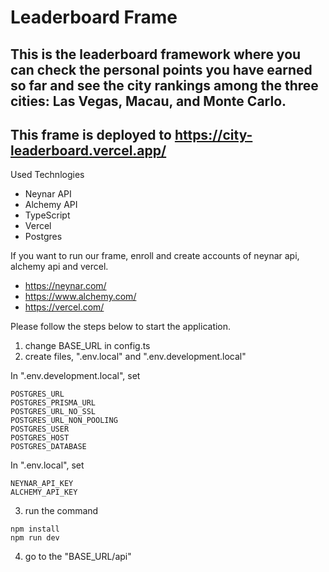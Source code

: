 # Leaderboard Frame

This is the leaderboard framework where you can check the personal points you have earned so far and see the city rankings among the three cities: Las Vegas, Macau, and Monte Carlo.
--------------------------------------------------------------------------

This frame is deployed to https://city-leaderboard.vercel.app/
--------------------------------------------------------------------------

Used Technlogies

- Neynar API
- Alchemy API
- TypeScript
- Vercel
- Postgres

If you want to run our frame, enroll and create accounts of neynar api, alchemy api and vercel.

- https://neynar.com/
- https://www.alchemy.com/
- https://vercel.com/

Please follow the steps below to start the application.

1. change BASE_URL in config.ts
2. create files, ".env.local" and ".env.development.local"

In ".env.development.local", set
```
POSTGRES_URL
POSTGRES_PRISMA_URL
POSTGRES_URL_NO_SSL
POSTGRES_URL_NON_POOLING
POSTGRES_USER
POSTGRES_HOST
POSTGRES_DATABASE
```

In ".env.local", set
```
NEYNAR_API_KEY
ALCHEMY_API_KEY
```

3. run the command
```
npm install
npm run dev
```

4. go to the "BASE_URL/api"
